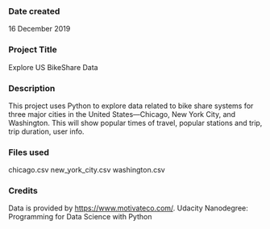 ### Date created
16 December 2019

### Project Title
Explore US BikeShare Data

### Description
This project uses Python to explore data related to bike share systems for three major cities in the United States—Chicago, New York City, and Washington. This will show popular times of travel, popular stations and trip, trip duration, user info.

### Files used
chicago.csv
new_york_city.csv
washington.csv

### Credits
Data is provided by https://www.motivateco.com/.
Udacity Nanodegree: Programming for Data Science with Python
